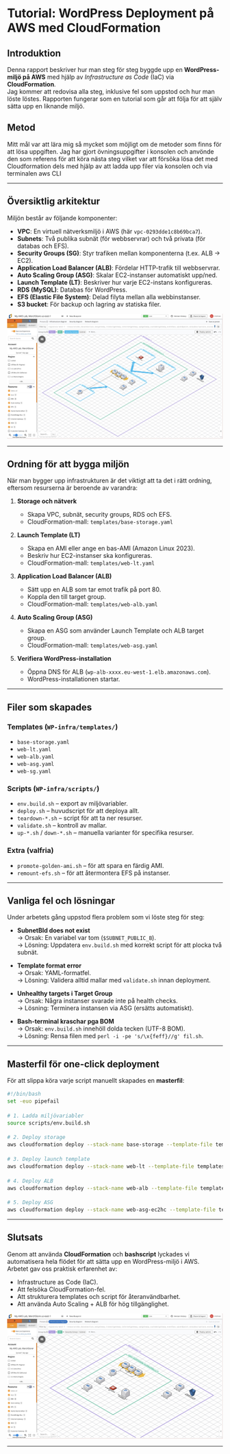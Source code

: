 # Tutorial: WordPress Deployment på AWS med CloudFormation

## Introduktion

Denna rapport beskriver hur man steg för steg byggde upp en **WordPress-miljö på AWS** med hjälp av _Infrastructure as Code_ (IaC) via **CloudFormation**.  
Jag kommer att redovisa alla steg, inklusive fel som uppstod och hur man löste löstes. Rapporten fungerar som en tutorial som går att följa för att själv sätta upp en liknande miljö.

## Metod

Mitt mål var att lära mig så mycket som möjligt om de metoder som finns för att
lösa uppgiften. Jag har gjort övningsuppgifter i konsolen och anvönde den som referens för att köra nästa steg vilket var att försöka lösa det med Cloudformation dels med hjälp av att ladda upp filer via konsolen och via terminalen aws CLI

---

## Översiktlig arkitektur

Miljön består av följande komponenter:

- **VPC**: En virtuell nätverksmiljö i AWS (här `vpc-0293dde1c8b69bca7`).
- **Subnets**: Två publika subnät (för webbservrar) och två privata (för databas och EFS).
- **Security Groups (SG)**: Styr trafiken mellan komponenterna (t.ex. ALB → EC2).
- **Application Load Balancer (ALB)**: Fördelar HTTP-trafik till webbservrar.
- **Auto Scaling Group (ASG)**: Skalar EC2-instanser automatiskt upp/ned.
- **Launch Template (LT)**: Beskriver hur varje EC2-instans konfigureras.
- **RDS (MySQL)**: Databas för WordPress.
- **EFS (Elastic File System)**: Delad filyta mellan alla webbinstanser.
- **S3 bucket**: För backup och lagring av statiska filer.

![Cloudcraft Arkitektur](images/securitydiagram.jpg)

---

## Ordning för att bygga miljön

När man bygger upp infrastrukturen är det viktigt att ta det i rätt ordning, eftersom resurserna är beroende av varandra:

1. **Storage och nätverk**

   - Skapa VPC, subnät, security groups, RDS och EFS.
   - CloudFormation-mall: `templates/base-storage.yaml`

2. **Launch Template (LT)**

   - Skapa en AMI eller ange en bas-AMI (Amazon Linux 2023).
   - Beskriv hur EC2-instanser ska konfigureras.
   - CloudFormation-mall: `templates/web-lt.yaml`

3. **Application Load Balancer (ALB)**

   - Sätt upp en ALB som tar emot trafik på port 80.
   - Koppla den till target group.
   - CloudFormation-mall: `templates/web-alb.yaml`

   <!-- IMAGE: ALB → Target Groups diagram -->

4. **Auto Scaling Group (ASG)**

   - Skapa en ASG som använder Launch Template och ALB target group.
   - CloudFormation-mall: `templates/web-asg.yaml`

   <!-- IMAGE: ASG och instanser -->

5. **Verifiera WordPress-installation**

   - Öppna DNS för ALB (`wp-alb-xxxx.eu-west-1.elb.amazonaws.com`).
   - WordPress-installationen startar.

   <!-- IMAGE: WordPress setup screenshot -->

---

## Filer som skapades

### Templates (`WP-infra/templates/`)

- `base-storage.yaml`
- `web-lt.yaml`
- `web-alb.yaml`
- `web-asg.yaml`
- `web-sg.yaml`

### Scripts (`WP-infra/scripts/`)

- `env.build.sh` – export av miljövariabler.
- `deploy.sh` – huvudscript för att deploya allt.
- `teardown-*.sh` – script för att ta ner resurser.
- `validate.sh` – kontroll av mallar.
- `up-*.sh` / `down-*.sh` – manuella varianter för specifika resurser.

### Extra (valfria)

- `promote-golden-ami.sh` – för att spara en färdig AMI.
- `remount-efs.sh` – för att återmontera EFS på instanser.

---

## Vanliga fel och lösningar

Under arbetets gång uppstod flera problem som vi löste steg för steg:

- **SubnetBId does not exist**  
  → Orsak: En variabel var tom (`$SUBNET_PUBLIC_B`).  
  → Lösning: Uppdatera `env.build.sh` med korrekt script för att plocka två subnät.

- **Template format error**  
  → Orsak: YAML-formatfel.  
  → Lösning: Validera alltid mallar med `validate.sh` innan deployment.

- **Unhealthy targets i Target Group**  
  → Orsak: Några instanser svarade inte på health checks.  
  → Lösning: Terminera instansen via ASG (ersätts automatiskt).

- **Bash-terminal kraschar pga BOM**  
  → Orsak: `env.build.sh` innehöll dolda tecken (UTF-8 BOM).  
  → Lösning: Rensa filen med `perl -i -pe 's/\x{feff}//g' fil.sh`.

---

## Masterfil för one-click deployment

För att slippa köra varje script manuellt skapades en **masterfil**:

```bash
#!/bin/bash
set -euo pipefail

# 1. Ladda miljövariabler
source scripts/env.build.sh

# 2. Deploy storage
aws cloudformation deploy --stack-name base-storage --template-file templates/base-storage.yaml

# 3. Deploy launch template
aws cloudformation deploy --stack-name web-lt --template-file templates/web-lt.yaml

# 4. Deploy ALB
aws cloudformation deploy --stack-name web-alb --template-file templates/web-alb.yaml   --parameter-overrides VpcId="$VPC_ID" SubnetAId="$SUBNET_PUBLIC" SubnetBId="$SUBNET_PUBLIC_B"

# 5. Deploy ASG
aws cloudformation deploy --stack-name web-asg-ec2hc --template-file templates/web-asg.yaml   --parameter-overrides SubnetAId="$SUBNET_PUBLIC" SubnetBId="$SUBNET_PUBLIC_B"     LaunchTemplateId="$LT_ID" LaunchTemplateVersion="$LT_VER" TargetGroupArn="$TG_ARN"
```

---

## Slutsats

Genom att använda **CloudFormation** och **bashscript** lyckades vi automatisera hela flödet för att sätta upp en WordPress-miljö i AWS.  
Arbetet gav oss praktisk erfarenhet av:

- Infrastructure as Code (IaC).
- Att felsöka CloudFormation-fel.
- Att strukturera templates och script för återanvändbarhet.
- Att använda Auto Scaling + ALB för hög tillgänglighet.

![Cloudcraft Arkitektur](images/infrastructurediagram.jpg)

---
